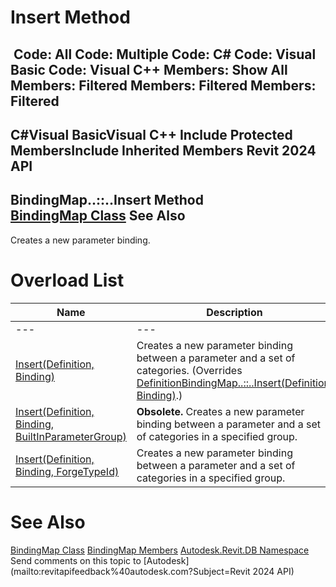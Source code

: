 # Insert Method

﻿
 Code: All Code: Multiple Code: C# Code: Visual Basic Code: Visual C++  Members: Show All Members: Filtered Members: Filtered Members: Filtered   
---  
C#Visual BasicVisual C++
Include Protected MembersInclude Inherited Members
Revit 2024 API  
---  
BindingMap..::..Insert Method   
[BindingMap Class](4ce777fb-ab30-6d15-d019-5b430223ac62.md "BindingMap Class") See Also  
---  
Creates a new parameter binding.
# Overload List
| Name | Description |
| --- | --- |
| --- | --- | --- |
| [Insert(Definition, Binding)](f2f95b7a-fc25-ac0e-31e3-0fc1b331f224.md "Insert Method \(Definition, Binding\)") | Creates a new parameter binding between a parameter and a set of categories. (Overrides [DefinitionBindingMap..::..Insert(Definition, Binding)](6fe6da26-4194-2d01-d1f1-a72d51422cc1.md "Insert Method").) |
| [Insert(Definition, Binding, BuiltInParameterGroup)](c3bed87a-956f-47c3-060c-0294c7ef43e7.md "Insert Method \(Definition, Binding, BuiltInParameterGroup\)") | **Obsolete.** Creates a new parameter binding between a parameter and a set of categories in a specified group. |
| [Insert(Definition, Binding, ForgeTypeId)](2619a727-57b9-26ed-6d5a-3316a2641fd0.md "Insert Method \(Definition, Binding, ForgeTypeId\)") | Creates a new parameter binding between a parameter and a set of categories in a specified group. |

# See Also
[BindingMap Class](4ce777fb-ab30-6d15-d019-5b430223ac62.md "BindingMap Class")
[BindingMap Members](2287445f-5a29-62d6-4450-ce54c492bdf7.md "BindingMap Members")
[Autodesk.Revit.DB Namespace](87546ba7-461b-c646-cbb1-2cb8f5bff8b2.md "Autodesk.Revit.DB Namespace")
Send comments on this topic to [Autodesk](mailto:revitapifeedback%40autodesk.com?Subject=Revit 2024 API)